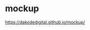# mockup

<a href="https://dakodedigital.github.io/mockup/">https://dakodedigital.github.io/mockup/</a>
